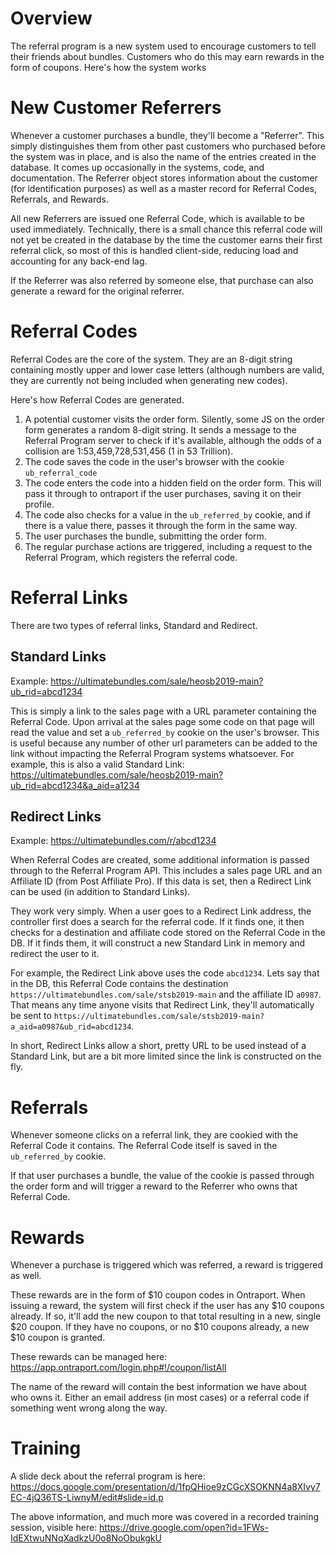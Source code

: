 <!-- TITLE: Referral Program -->
<!-- SUBTITLE: A quick summary of Referral Program -->

# Overview
The referral program is a new system used to encourage customers to tell their friends about bundles. Customers who do this may earn rewards in the form of coupons. Here's how the system works

# New Customer Referrers
Whenever a customer purchases a bundle, they'll become a "Referrer". This simply distinguishes them from other past customers who purchased before the system was in place, and is also the name of the entries created in the database. It comes up occasionally in the systems, code, and documentation. The Referrer object stores information about the customer (for identification purposes) as well as a master record for Referral Codes, Referrals, and Rewards.

All new Referrers are issued one Referral Code, which is available to be used immediately. Technically, there is a small chance this referral code will not yet be created in the database by the time the customer earns their first referral click, so most of this is handled client-side, reducing load and accounting for any back-end lag.

If the Referrer was also referred by someone else, that purchase can also generate a reward for the original referrer.

# Referral Codes
Referral Codes are the core of the system. They are an 8-digit string containing mostly upper and lower case letters (although numbers are valid, they are currently not being included when generating new codes).

Here's how Referral Codes are generated.

1. A potential customer visits the order form. Silently, some JS on the order form generates a random 8-digit string. It sends a message to the Referral Program server to check if it's available, although the odds of a collision are 1:53,459,728,531,456 (1 in 53 Trillion).
2. The code saves the code in the user's browser with the cookie `ub_referral_code`
3. The code enters the code into a hidden field on the order form. This will pass it through to ontraport if the user purchases, saving it on their profile.
4. The code also checks for a value in the `ub_referred_by` cookie, and if there is a value there, passes it through the form in the same way.
5. The user purchases the bundle, submitting the order form.
6. The regular purchase actions are triggered, including a request to the Referral Program, which registers the referral code.

# Referral Links
There are two types of referral links, Standard and Redirect.

## Standard Links
Example: https://ultimatebundles.com/sale/heosb2019-main?ub_rid=abcd1234

This is simply a link to the sales page with a URL parameter containing the Referral Code. Upon arrival at the sales page some code on that page will read the value and set a `ub_referred_by` cookie on the user's browser. This is useful because any number of other url parameters can be added to the link without impacting the Referral Program systems whatsoever. For example, this is also a valid Standard Link: https://ultimatebundles.com/sale/heosb2019-main?ub_rid=abcd1234&a_aid=a1234

## Redirect Links
Example: https://ultimatebundles.com/r/abcd1234

When Referral Codes are created, some additional information is passed through to the Referral Program API. This includes a sales page URL and an Affiliate ID (from Post Affiliate Pro). If this data is set, then a Redirect Link can be used (in addition to Standard Links). 

They work very simply. When a user goes to a Redirect Link address, the controller first does a search for the referral code. If it finds one, it then checks for a destination and affiliate code stored on the Referral Code in the DB. If it finds them, it will construct a new Standard Link in memory and redirect the user to it. 

For example, the Redirect Link above uses the code `abcd1234`. Lets say that in the DB, this Referral Code contains the destination `https://ultimatebundles.com/sale/stsb2019-main` and the affiliate ID `a0987`. That means any time anyone visits that Redirect Link, they'll automatically be sent to `https://ultimatebundles.com/sale/stsb2019-main?a_aid=a0987&ub_rid=abcd1234`.

In short, Redirect Links allow a short, pretty URL to be used instead of a Standard Link, but are a bit more limited since the link is constructed on the fly.

# Referrals
Whenever someone clicks on a referral link, they are cookied with the Referral Code it contains. The Referral Code itself is saved in the `ub_referred_by` cookie.

If that user purchases a bundle, the value of the cookie is passed through the order form and will trigger a reward to the Referrer who owns that Referral Code.

# Rewards
Whenever a purchase is triggered which was referred, a reward is triggered as well.

These rewards are in the form of $10 coupon codes in Ontraport. When issuing a reward, the system will first check if the user has any $10 coupons already. If so, it'll add the new coupon to that total resulting in a new, single $20 coupon. If they have no coupons, or no $10 coupons already, a new $10 coupon is granted.

These rewards can be managed here: https://app.ontraport.com/login.php#!/coupon/listAll

The name of the reward will contain the best information we have about who owns it. Either an email address (in most cases) or a referral code if something went wrong along the way.

# Training
A slide deck about the referral program is here: https://docs.google.com/presentation/d/1fpQHioe9zCGcXSOKNN4a8XIvy7EC-4jQ36TS-LiwnyM/edit#slide=id.p

The above information, and much more was covered in a recorded training session, visible here: https://drive.google.com/open?id=1FWs-IdEXtwuNNqXadkzU0o8NoObukgkU
